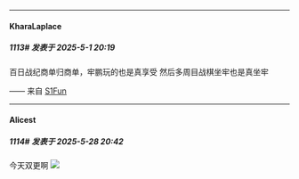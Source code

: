 ﻿
*****

####  KharaLaplace  
##### 1113#       发表于 2025-5-1 20:19

百日战纪商单归商单，牢鹏玩的也是真享受
然后多周目战棋坐牢也是真坐牢

—— 来自 [S1Fun](https://s1fun.koalcat.com)

*****

####  Alicest  
##### 1114#       发表于 2025-5-28 20:42

今天双更啊
<img src="https://p.sda1.dev/24/d6ca5fafef7520eccf49a78ddc301c7a/image.jpg" referrerpolicy="no-referrer">

